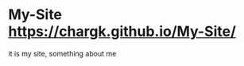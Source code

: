 # My-Site                             https://chargk.github.io/My-Site/
it is my site, something about me

